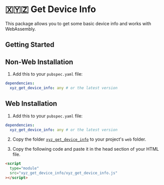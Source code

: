 # 🇽🇾🇿 Get Device Info

This package allows you to get some basic device info and works with WebAssembly.

## Getting Started

## Non-Web Installation

1. Add this to your `pubspec.yaml` file:

```yaml
dependencies:
  xyz_get_device_info: any # or the latest version
```

## Web Installation

1. Add this to your `pubspec.yaml` file:

```yaml
dependencies:
  xyz_get_device_info: any # or the latest version
```

2. Copy the folder [`xyz_get_device_info`](https://github.com/robmllze/xyz_device_info/tree/main/web/xyz_get_device_info) to your project's `web` folder.

3. Copy the following code and paste it in the head section of your HTML file.

```html
<script
  type="module"
  src="xyz_get_device_info/xyz_get_device_info.js"
></script>
```
